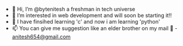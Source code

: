- 👋 Hi, I’m @bytenitesh a freshman in tech universe
- 👀 I’m interested in web development and will soon be starting it!!
- 🌱 I have finsihed learning 'c' and now i am learning 'python'
- 📫 You can give me suggestion like an elder brother on my mail 📩 - anitesh654@gmail.com

<!---
bytenitesh/bytenitesh is a ✨ special ✨ repository because its `README.md` (this file) appears on your GitHub profile.
You can click the Preview link to take a look at your changes.
--->
